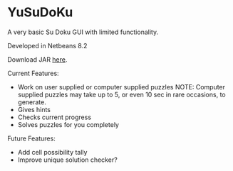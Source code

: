 # YuSuDoKu
A very basic Su Doku GUI with limited functionality.

Developed in Netbeans 8.2

Download JAR [here](https://github.com/nnard1616/YuSuDoKu/raw/master/dist/YuSuDoKu.jar).

Current Features:
  - Work on user supplied or computer supplied puzzles
    NOTE:  Computer supplied puzzles may take up to 5, or even 10 sec in 
           rare occasions, to generate.
  - Gives hints
  - Checks current progress
  - Solves puzzles for you completely

Future Features:
  - Add cell possibility tally 
  - Improve unique solution checker?
